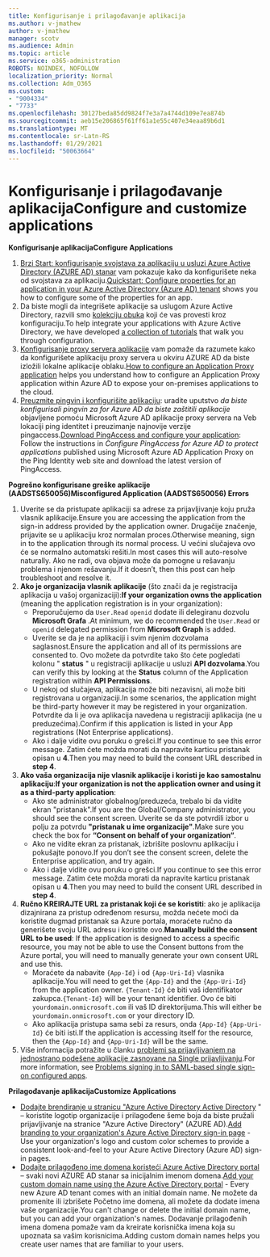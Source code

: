 ```yaml
---
title: Konfigurisanje i prilagođavanje aplikacija
ms.author: v-jmathew
author: v-jmathew
manager: scotv
ms.audience: Admin
ms.topic: article
ms.service: o365-administration
ROBOTS: NOINDEX, NOFOLLOW
localization_priority: Normal
ms.collection: Adm_O365
ms.custom:
- "9004334"
- "7733"
ms.openlocfilehash: 30127beda85dd9824f7e3a7a4744d109e7ea874b
ms.sourcegitcommit: aeb15e206865f61ff61a1e55c407e34eaa89b6d1
ms.translationtype: MT
ms.contentlocale: sr-Latn-RS
ms.lasthandoff: 01/29/2021
ms.locfileid: "50063664"
---
```

# <a name="configure-and-customize-applications"></a><span data-ttu-id="0582d-102">Konfigurisanje i prilagođavanje aplikacija</span><span class="sxs-lookup"><span data-stu-id="0582d-102">Configure and customize applications</span></span>

<span data-ttu-id="0582d-103">**Konfigurisanje aplikacija**</span><span class="sxs-lookup"><span data-stu-id="0582d-103">**Configure Applications**</span></span>

1. <span data-ttu-id="0582d-104">[Brzi Start: konfigurisanje svojstava za aplikaciju u usluzi Azure Active Directory (AZURE AD) stanar](https://docs.microsoft.com/azure/active-directory/manage-apps/add-application-portal-configure) vam pokazuje kako da konfigurišete neka od svojstava za aplikaciju.</span><span class="sxs-lookup"><span data-stu-id="0582d-104">[Quickstart: Configure properties for an application in your Azure Active Directory (Azure AD) tenant](https://docs.microsoft.com/azure/active-directory/manage-apps/add-application-portal-configure) shows you how to configure some of the properties for an app.</span></span>
2. <span data-ttu-id="0582d-105">Da biste mogli da integrišete aplikacije sa uslugom Azure Active Directory, razvili smo [kolekciju obuka](https://docs.microsoft.com/azure/active-directory/saas-apps/tutorial-list) koji će vas provesti kroz konfiguraciju.</span><span class="sxs-lookup"><span data-stu-id="0582d-105">To help integrate your applications with Azure Active Directory, we have developed [a collection of tutorials](https://docs.microsoft.com/azure/active-directory/saas-apps/tutorial-list) that walk you through configuration.</span></span>
3. <span data-ttu-id="0582d-106">[Konfigurisanje proxy servera aplikacije](https://docs.microsoft.com/azure/active-directory/manage-apps/application-proxy-config-how-to) vam pomaže da razumete kako da konfigurišete aplikaciju proxy servera u okviru AZURE AD da biste izložili lokalne aplikacije oblaku.</span><span class="sxs-lookup"><span data-stu-id="0582d-106">[How to configure an Application Proxy application](https://docs.microsoft.com/azure/active-directory/manage-apps/application-proxy-config-how-to) helps you understand how to configure an Application Proxy application within Azure AD to expose your on-premises applications to the cloud.</span></span>
4. <span data-ttu-id="0582d-107">[Preuzmite pingvin i konfigurišite aplikaciju](https://docs.microsoft.com/azure/active-directory/manage-apps/application-proxy-ping-access-publishing-guide#download-pingaccess-and-configure-your-application): uradite uputstvo *da biste konfigurisali pingvin za for Azure AD da biste zaštitili aplikacije* objavljene pomoću Microsoft Azure AD aplikacije proxy servera na Veb lokaciji ping identitet i preuzimanje najnovije verzije pingaccess.</span><span class="sxs-lookup"><span data-stu-id="0582d-107">[Download PingAccess and configure your application](https://docs.microsoft.com/azure/active-directory/manage-apps/application-proxy-ping-access-publishing-guide#download-pingaccess-and-configure-your-application): Follow the instructions in *Configure PingAccess for Azure AD to protect applications* published using Microsoft Azure AD Application Proxy on the Ping Identity web site and download the latest version of PingAccess.</span></span>

<span data-ttu-id="0582d-108">**Pogrešno konfigurisane greške aplikacije (AADSTS650056)**</span><span class="sxs-lookup"><span data-stu-id="0582d-108">**Misconfigured Application (AADSTS650056) Errors**</span></span>

1. <span data-ttu-id="0582d-109">Uverite se da pristupate aplikaciji sa adrese za prijavljivanje koju pruža vlasnik aplikacije.</span><span class="sxs-lookup"><span data-stu-id="0582d-109">Ensure you are accessing the application from the sign-in address provided by the application owner.</span></span> <span data-ttu-id="0582d-110">Drugačije značenje, prijavite se u aplikaciju kroz normalan proces.</span><span class="sxs-lookup"><span data-stu-id="0582d-110">Otherwise meaning, sign in to the application through its normal process.</span></span> <span data-ttu-id="0582d-111">U većini slučajeva ovo će se normalno automatski rešiti.</span><span class="sxs-lookup"><span data-stu-id="0582d-111">In most cases this will auto-resolve naturally.</span></span> <span data-ttu-id="0582d-112">Ako ne radi, ova objava može da pomogne u rešavanju problema i njenom rešavanju.</span><span class="sxs-lookup"><span data-stu-id="0582d-112">If it doesn’t, then this post can help troubleshoot and resolve it.</span></span>
2. <span data-ttu-id="0582d-113">**Ako je organizacija vlasnik aplikacije** (što znači da je registracija aplikacija u vašoj organizaciji):</span><span class="sxs-lookup"><span data-stu-id="0582d-113">**If your organization owns the application** (meaning the application registration is in your organization):</span></span>
    - <span data-ttu-id="0582d-114">Preporučujemo da `User.Read` `openid` dodate ili delegiranu dozvolu **Microsoft Grafa** .</span><span class="sxs-lookup"><span data-stu-id="0582d-114">At minimum, we do recommended the `User.Read` or `openid` delegated permission from **Microsoft Graph** is added.</span></span>
    - <span data-ttu-id="0582d-115">Uverite se da je na aplikaciji i svim njenim dozvolama saglasnost.</span><span class="sxs-lookup"><span data-stu-id="0582d-115">Ensure the application and all of its permissions are consented to.</span></span> <span data-ttu-id="0582d-116">Ovo možete da potvrdite tako što ćete pogledati kolonu " **status** " u registraciji aplikacije u usluzi **API dozvolama**.</span><span class="sxs-lookup"><span data-stu-id="0582d-116">You can verify this by looking at the **Status** column of the Application registration within **API Permissions**.</span></span>
    - <span data-ttu-id="0582d-117">U nekoj od slučajeva, aplikacija može biti nezavisni, ali može biti registrovana u organizaciji.</span><span class="sxs-lookup"><span data-stu-id="0582d-117">In some scenarios, the application might be third-party however it may be registered in your organization.</span></span> <span data-ttu-id="0582d-118">Potvrdite da li je ova aplikacija navedena u registraciji aplikacija (ne u preduzećima).</span><span class="sxs-lookup"><span data-stu-id="0582d-118">Confirm if this application is listed in your App registrations (Not Enterprise applications).</span></span>
    - <span data-ttu-id="0582d-119">Ako i dalje vidite ovu poruku o grešci.</span><span class="sxs-lookup"><span data-stu-id="0582d-119">If you continue to see this error message.</span></span> <span data-ttu-id="0582d-120">Zatim ćete možda morati da napravite karticu pristanak opisan u **4**.</span><span class="sxs-lookup"><span data-stu-id="0582d-120">Then you may need to build the consent URL described in **step 4**.</span></span>
3. <span data-ttu-id="0582d-121">**Ako vaša organizacija nije vlasnik aplikacije i koristi je kao samostalnu aplikaciju**:</span><span class="sxs-lookup"><span data-stu-id="0582d-121">**If your organization is not the application owner and using it as a third-party application**:</span></span>
    - <span data-ttu-id="0582d-122">Ako ste administrator globalnog/preduzeća, trebalo bi da vidite ekran "pristanak".</span><span class="sxs-lookup"><span data-stu-id="0582d-122">If you are the Global/Company administrator, you should see the consent screen.</span></span> <span data-ttu-id="0582d-123">Uverite se da ste potvrdili izbor u polju za potvrdu **"pristanak u ime organizacije"**.</span><span class="sxs-lookup"><span data-stu-id="0582d-123">Make sure you check the box for **“Consent on behalf of your organization“**.</span></span>
    - <span data-ttu-id="0582d-124">Ako ne vidite ekran za pristanak, izbrišite poslovnu aplikaciju i pokušajte ponovo.</span><span class="sxs-lookup"><span data-stu-id="0582d-124">If you don’t see the consent screen, delete the Enterprise application, and try again.</span></span>
    - <span data-ttu-id="0582d-125">Ako i dalje vidite ovu poruku o grešci.</span><span class="sxs-lookup"><span data-stu-id="0582d-125">If you continue to see this error message.</span></span> <span data-ttu-id="0582d-126">Zatim ćete možda morati da napravite karticu pristanak opisan u **4**.</span><span class="sxs-lookup"><span data-stu-id="0582d-126">Then you may need to build the consent URL described in **step 4**.</span></span>
4. <span data-ttu-id="0582d-127">**Ručno KREIRAJTE URL za pristanak koji će se koristiti**: ako je aplikacija dizajnirana za pristup određenom resursu, možda nećete moći da koristite dugmad pristanak sa Azure portala, moraćete ručno da generišete svoju URL adresu i koristite ovo.</span><span class="sxs-lookup"><span data-stu-id="0582d-127">**Manually build the consent URL to be used**: If the application is designed to access a specific resource, you may not be able to use the Consent buttons from the Azure portal, you will need to manually generate your own consent URL and use this.</span></span>
    - <span data-ttu-id="0582d-128">Moraćete da nabavite `{App-Id}` i od `{App-Uri-Id}` vlasnika aplikacije.</span><span class="sxs-lookup"><span data-stu-id="0582d-128">You will need to get the `{App-Id}` and the `{App-Uri-Id}` from the application owner.</span></span> <span data-ttu-id="0582d-129">`{Tenant-Id}` će biti vaš identifikator zakupca.</span><span class="sxs-lookup"><span data-stu-id="0582d-129">`{Tenant-Id}` will be your tenant identifier.</span></span> <span data-ttu-id="0582d-130">Ovo će biti `yourdomain.onmicrosoft.com` ili vaš ID direktorijuma.</span><span class="sxs-lookup"><span data-stu-id="0582d-130">This will either be `yourdomain.onmicrosoft.com` or your directory ID.</span></span>
    - <span data-ttu-id="0582d-131">Ako aplikacija pristupa sama sebi za resurs, onda `{App-Id}` `{App-Uri-Id}` će biti isti.</span><span class="sxs-lookup"><span data-stu-id="0582d-131">If the application is accessing itself for the resource, then the `{App-Id}` and `{App-Uri-Id}` will be the same.</span></span>
5. <span data-ttu-id="0582d-132">Više informacija potražite u članku [problemi sa prijavljivanjem na jednostrano podešene aplikacije zasnovane na Single prijavljivanju](https://docs.microsoft.com/azure/active-directory/manage-apps/application-sign-in-problem-federated-sso-gallery#misconfigured-application).</span><span class="sxs-lookup"><span data-stu-id="0582d-132">For more information, see [Problems signing in to SAML-based single sign-on configured apps](https://docs.microsoft.com/azure/active-directory/manage-apps/application-sign-in-problem-federated-sso-gallery#misconfigured-application).</span></span>

<span data-ttu-id="0582d-133">**Prilagođavanje aplikacija**</span><span class="sxs-lookup"><span data-stu-id="0582d-133">**Customize Applications**</span></span>

- <span data-ttu-id="0582d-134">[Dodajte brendiranje u stranicu "Azure Active Directory Active Directory](https://docs.microsoft.com/azure/active-directory/fundamentals/customize-branding) " – koristite logotip organizacije i prilagođene šeme boja da biste pružali prijavljivanje na stranice "Azure Active Directory" (AZURE AD).</span><span class="sxs-lookup"><span data-stu-id="0582d-134">[Add branding to your organization's Azure Active Directory sign-in page](https://docs.microsoft.com/azure/active-directory/fundamentals/customize-branding) - Use your organization's logo and custom color schemes to provide a consistent look-and-feel to your Azure Active Directory (Azure AD) sign-in pages.</span></span>
- <span data-ttu-id="0582d-135">[Dodajte prilagođeno ime domena koristeći Azure Active Directory portal](https://docs.microsoft.com/azure/active-directory/fundamentals/add-custom-domain) – svaki novi AZURE AD stanar sa inicijalnim imenom domena.</span><span class="sxs-lookup"><span data-stu-id="0582d-135">[Add your custom domain name using the Azure Active Directory portal](https://docs.microsoft.com/azure/active-directory/fundamentals/add-custom-domain) - Every new Azure AD tenant comes with an initial domain name.</span></span> <span data-ttu-id="0582d-136">Ne možete da promenite ili izbrišete Početno ime domena, ali možete da dodate imena vaše organizacije.</span><span class="sxs-lookup"><span data-stu-id="0582d-136">You can't change or delete the initial domain name, but you can add your organization's names.</span></span> <span data-ttu-id="0582d-137">Dodavanje prilagođenih imena domena pomaže vam da kreirate korisnička imena koja su upoznata sa vašim korisnicima.</span><span class="sxs-lookup"><span data-stu-id="0582d-137">Adding custom domain names helps you create user names that are familiar to your users.</span></span>
